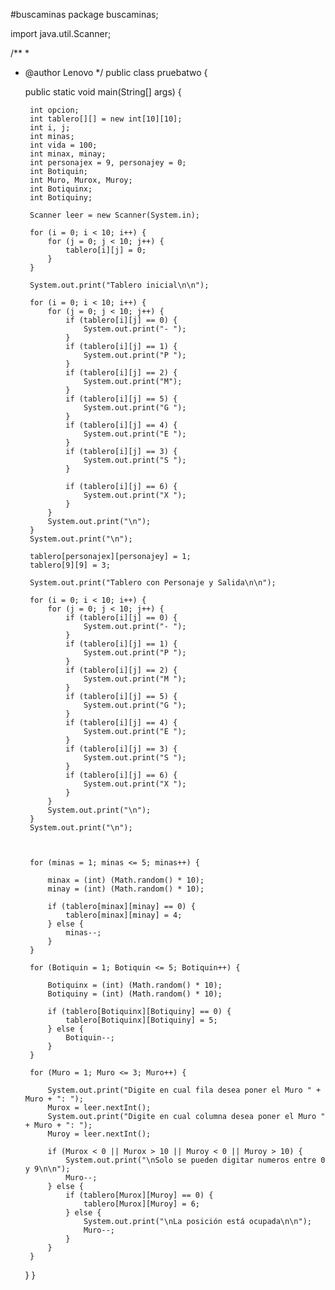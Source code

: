 #buscaminas
package buscaminas;

import java.util.Scanner;

/**
 *
 * @author Lenovo
 */
public class pruebatwo {

    public static void main(String[] args) {

        int opcion;
        int tablero[][] = new int[10][10];
        int i, j;
        int minas;
        int vida = 100;
        int minax, minay;
        int personajex = 9, personajey = 0;
        int Botiquin;
        int Muro, Murox, Muroy;
        int Botiquinx;
        int Botiquiny;

        Scanner leer = new Scanner(System.in);

        for (i = 0; i < 10; i++) {
            for (j = 0; j < 10; j++) {
                tablero[i][j] = 0;
            }
        }

        System.out.print("Tablero inicial\n\n");

        for (i = 0; i < 10; i++) {
            for (j = 0; j < 10; j++) {
                if (tablero[i][j] == 0) {
                    System.out.print("- ");
                }
                if (tablero[i][j] == 1) {
                    System.out.print("P ");
                }
                if (tablero[i][j] == 2) {
                    System.out.print("M");
                }
                if (tablero[i][j] == 5) {
                    System.out.print("G ");
                }
                if (tablero[i][j] == 4) {
                    System.out.print("E ");
                }
                if (tablero[i][j] == 3) {
                    System.out.print("S ");
                }

                if (tablero[i][j] == 6) {
                    System.out.print("X ");
                }
            }
            System.out.print("\n");
        }
        System.out.print("\n");

        tablero[personajex][personajey] = 1;
        tablero[9][9] = 3;

        System.out.print("Tablero con Personaje y Salida\n\n");

        for (i = 0; i < 10; i++) {
            for (j = 0; j < 10; j++) {
                if (tablero[i][j] == 0) {
                    System.out.print("- ");
                }
                if (tablero[i][j] == 1) {
                    System.out.print("P ");
                }
                if (tablero[i][j] == 2) {
                    System.out.print("M ");
                }
                if (tablero[i][j] == 5) {
                    System.out.print("G ");
                }
                if (tablero[i][j] == 4) {
                    System.out.print("E ");
                }
                if (tablero[i][j] == 3) {
                    System.out.print("S ");
                }
                if (tablero[i][j] == 6) {
                    System.out.print("X ");
                }
            }
            System.out.print("\n");
        }
        System.out.print("\n");

    

        for (minas = 1; minas <= 5; minas++) {

            minax = (int) (Math.random() * 10);
            minay = (int) (Math.random() * 10);

            if (tablero[minax][minay] == 0) {
                tablero[minax][minay] = 4;
            } else {
                minas--;
            }
        }

        for (Botiquin = 1; Botiquin <= 5; Botiquin++) {

            Botiquinx = (int) (Math.random() * 10);
            Botiquiny = (int) (Math.random() * 10);

            if (tablero[Botiquinx][Botiquiny] == 0) {
                tablero[Botiquinx][Botiquiny] = 5;
            } else {
                Botiquin--;
            }
        }

        for (Muro = 1; Muro <= 3; Muro++) {

            System.out.print("Digite en cual fila desea poner el Muro " + Muro + ": ");
            Murox = leer.nextInt();
            System.out.print("Digite en cual columna desea poner el Muro " + Muro + ": ");
            Muroy = leer.nextInt();

            if (Murox < 0 || Murox > 10 || Muroy < 0 || Muroy > 10) {
                System.out.print("\nSolo se pueden digitar numeros entre 0 y 9\n\n");
                Muro--;
            } else {
                if (tablero[Murox][Muroy] == 0) {
                    tablero[Murox][Muroy] = 6;
                } else {
                    System.out.print("\nLa posición está ocupada\n\n");
                    Muro--;
                }
            }
        }

    }
}
